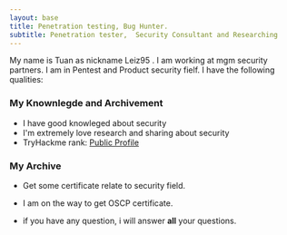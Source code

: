 ```yaml
---
layout: base
title: Penetration testing, Bug Hunter.
subtitle: Penetration tester,  Security Consultant and Researching
---
```


My name is Tuan as nickname Leiz95 . I am working at mgm security partners. I am in Pentest and Product security fielf. I have the following qualities:


### My Knownlegde and Archivement
- I have good knowleged about security
- I'm extremely love research and sharing about security
- TryHackme rank: [Public Profile](https://tryhackme.com/p/leiz95)

<script src="https://tryhackme.com/badge/16445"></script>


### My Archive

- Get some certificate relate to security field.
- I am on the way to get OSCP certificate.

 - if you have any question, i will answer **all** your questions.
